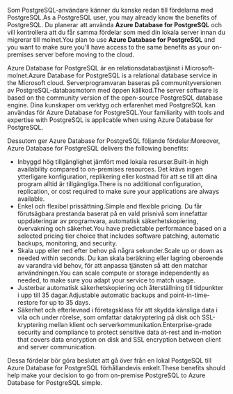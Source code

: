 <span data-ttu-id="1382d-101">Som PostgreSQL-användare känner du kanske redan till fördelarna med PostgreSQL.</span><span class="sxs-lookup"><span data-stu-id="1382d-101">As a PostgreSQL user, you may already know the benefits of PostgreSQL.</span></span> <span data-ttu-id="1382d-102">Du planerar att använda **Azure Database for PostgreSQL** och vill kontrollera att du får samma fördelar som med din lokala server innan du migrerar till molnet.</span><span class="sxs-lookup"><span data-stu-id="1382d-102">You plan to use **Azure Database for PostgreSQL** and you want to make sure you'll have access to the same benefits as your on-premises server before moving to the cloud.</span></span>

<span data-ttu-id="1382d-103">Azure Database for PostgreSQL är en relationsdatabastjänst i Microsoft-molnet.</span><span class="sxs-lookup"><span data-stu-id="1382d-103">Azure Database for PostgreSQL is a relational database service in the Microsoft cloud.</span></span> <span data-ttu-id="1382d-104">Serverprogramvaran baseras på communityversionen av PostgreSQL-databasmotorn med öppen källkod.</span><span class="sxs-lookup"><span data-stu-id="1382d-104">The server software is based on the community version of the open-source PostgreSQL database engine.</span></span> <span data-ttu-id="1382d-105">Dina kunskaper om verktyg och erfarenhet med PostgreSQL kan användas för Azure Database for PostgreSQL.</span><span class="sxs-lookup"><span data-stu-id="1382d-105">Your familiarity with tools and expertise with PostgreSQL is applicable when using Azure Database for PostgreSQL.</span></span>

<span data-ttu-id="1382d-106">Dessutom ger Azure Database for PostgreSQL följande fördelar:</span><span class="sxs-lookup"><span data-stu-id="1382d-106">Moreover, Azure Database for PostgreSQL delivers the following benefits:</span></span>

- <span data-ttu-id="1382d-107">Inbyggd hög tillgänglighet jämfört med lokala resurser.</span><span class="sxs-lookup"><span data-stu-id="1382d-107">Built-in high availability compared to on-premises resources.</span></span> <span data-ttu-id="1382d-108">Det krävs ingen ytterligare konfiguration, replikering eller kostnad för att se till att dina program alltid är tillgängliga.</span><span class="sxs-lookup"><span data-stu-id="1382d-108">There is no additional configuration, replication, or cost required to make sure your applications are always available.</span></span>
- <span data-ttu-id="1382d-109">Enkel och flexibel prissättning.</span><span class="sxs-lookup"><span data-stu-id="1382d-109">Simple and flexible pricing.</span></span> <span data-ttu-id="1382d-110">Du får förutsägbara prestanda baserat på en vald prisnivå som innefattar uppdateringar av programvara, automatisk säkerhetskopiering, övervakning och säkerhet.</span><span class="sxs-lookup"><span data-stu-id="1382d-110">You have predictable performance based on a selected pricing tier choice that includes software patching, automatic backups, monitoring, and security.</span></span>
- <span data-ttu-id="1382d-111">Skala upp eller ned efter behov på några sekunder.</span><span class="sxs-lookup"><span data-stu-id="1382d-111">Scale up or down as needed within seconds.</span></span> <span data-ttu-id="1382d-112">Du kan skala beräkning eller lagring oberoende av varandra vid behov, för att anpassa tjänsten så att den matchar användningen.</span><span class="sxs-lookup"><span data-stu-id="1382d-112">You can scale compute or storage independently as needed, to make sure you adapt your service to match usage.</span></span>
- <span data-ttu-id="1382d-113">Justerbar automatisk säkerhetskopiering och återställning till tidpunkter i upp till 35 dagar.</span><span class="sxs-lookup"><span data-stu-id="1382d-113">Adjustable automatic backups and point-in-time-restore for up to 35 days.</span></span>
- <span data-ttu-id="1382d-114">Säkerhet och efterlevnad i företagsklass för att skydda känsliga data i vila och under rörelse, som omfattar datakryptering på disk och SSL-kryptering mellan klient och serverkommunikation.</span><span class="sxs-lookup"><span data-stu-id="1382d-114">Enterprise-grade security and compliance to protect sensitive data at-rest and in-motion that covers data encryption on disk and SSL encryption between client and server communication.</span></span>

<span data-ttu-id="1382d-115">Dessa fördelar bör göra beslutet att gå över från en lokal PostgeSQL till Azure Database for PostgreSQL förhållandevis enkelt.</span><span class="sxs-lookup"><span data-stu-id="1382d-115">These benefits should help make your decision to go from on-premise PostgreSQL to Azure Database for PostgreSQL simple.</span></span>